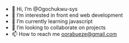 - 👋 Hi, I’m @Ogochukwu-sys
- 👀 I’m interested in front end web development
- 🌱 I’m currently learning javascript
- 💞️ I’m looking to collaborate on projects
- 📫 How to reach me oorabueze@gmail.com

<!---
Ogochukwu-sys/Ogochukwu-sys is a ✨ special ✨ repository because its `README.md` (this file) appears on your GitHub profile.
You can click the Preview link to take a look at your changes.
--->
